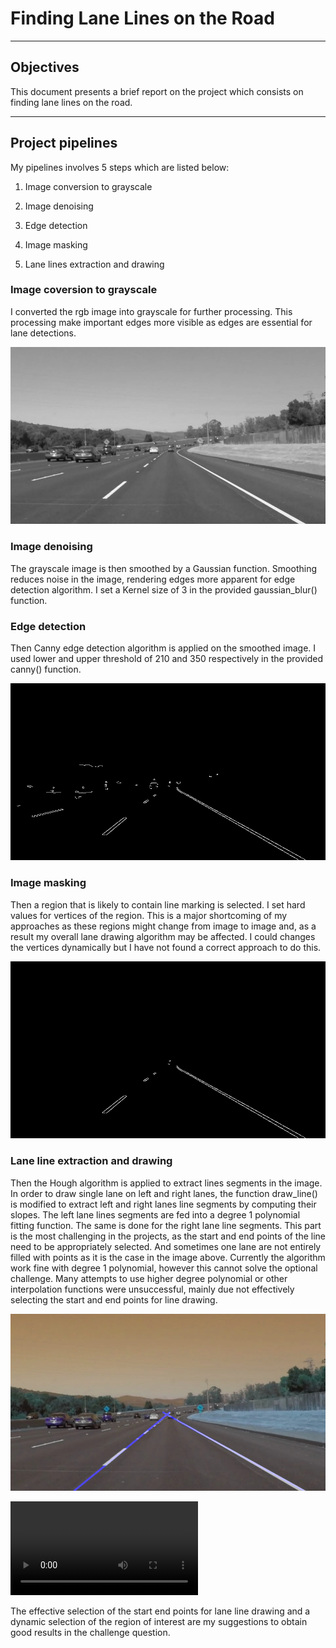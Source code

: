 # **Finding Lane Lines on the Road** 


---

##  Objectives

This document presents a brief report on the project which consists on finding lane lines on the road.


[//]: # (Image References)

[image1]: ./test_images_output/grayscaled_image.jpg "Grayscale"
[image2]: ./test_images_output/edged_image.jpg "edge"
[image3]: ./test_images_output/masked_image.jpg "masked"
[image4]: ./test_images_output/weighted_image.jpg "lane line"
[video]: ./test_videos_output/solidWhiteRight.mp4 "video"
---


##  Project pipelines
My pipelines involves 5 steps which are listed below:

1. Image conversion to grayscale


2. Image denoising

3. Edge detection

4. Image masking

5. Lane lines extraction and drawing

### Image coversion to grayscale
 I converted the rgb image into grayscale for further processing. This processing make important edges more visible as edges are essential for lane detections. 

![alt text][image1]

### Image denoising

The grayscale image is then smoothed by a Gaussian function. Smoothing reduces noise in the image, rendering edges more apparent for edge detection algorithm. I set a Kernel size of 3 in the provided gaussian_blur() function. 
### Edge detection

 Then Canny edge detection algorithm is applied on the smoothed image. I used lower and upper threshold of 210 and 350 respectively in the provided canny() function. 
 
![alt text][image2]


### Image  masking
Then a region that is likely to contain line marking is selected. I set hard values for vertices of the region. This is a major shortcoming of my approaches as these regions might change from image to image and, as a result my overall lane drawing algorithm may be affected. I could changes the vertices dynamically but I have not found a correct approach to do this. 

![alt text][image3]

### Lane line extraction  and drawing
 Then the Hough algorithm is applied to extract lines segments in the image. 
In order to draw single lane on left and right lanes, the function draw_line() is modified to extract left and right lanes line segments by computing their slopes. The left lane lines segments are fed into a degree 1 polynomial fitting function. The same is done for the right lane line segments. This part is the most challenging in the projects, as the start and end points of the line need to be appropriately selected. And sometimes one lane are not entirely filled with points as it is the case in the image above. Currently the algorithm work fine with degree 1 polynomial, however this cannot solve the optional challenge. Many attempts to use higher degree polynomial or other interpolation functions were unsuccessful, mainly due not effectively selecting the start and end points for line
drawing. 

![alt text][image4]

![alt text][video]

The effective selection of the start end points for lane line drawing and a dynamic selection of the region of interest are my suggestions to obtain good results in the challenge question.






